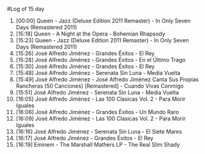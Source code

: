 #Log of 15 day

1. [00:00] Queen - Jazz (Deluxe Edition 2011 Remaster) - In Only Seven Days (Remastered 2011)
1. [15:18] Queen - A Night at the Opera - Bohemian Rhapsody
1. [15:23] Queen - Jazz (Deluxe Edition 2011 Remaster) - In Only Seven Days (Remastered 2011)
1. [15:26] José Alfredo Jiménez - Grandes Éxitos - El Rey
1. [15:28] José Alfredo Jiménez - Grandes Éxitos - En el Último Trago
1. [15:30] José Alfredo Jiménez - Grandes Éxitos - El Rey
1. [15:48] José Alfredo Jiménez - Serenata Sin Luna - Media Vuelta
1. [15:49] José Alfredo Jiménez - José Alfredo Jiménez Canta Sus Propias Rancheras (50 Canciones) [Remastered] - Cuando Vivas Conmigo
1. [15:51] José Alfredo Jiménez - Serenata Sin Luna - Media Vuelta
1. [16:05] José Alfredo Jiménez - Las 100 Clasicas Vol. 2 - Para Morir Iguales
1. [16:06] José Alfredo Jiménez - Grandes Éxitos - Un Mundo Raro
1. [16:09] José Alfredo Jiménez - Las 100 Clasicas Vol. 2 - Para Morir Iguales
1. [16:16] José Alfredo Jiménez - Serenata Sin Luna - El Siete Mares
1. [16:17] José Alfredo Jiménez - Grandes Éxitos - El Rey
1. [16:19] Eminem - The Marshall Mathers LP - The Real Slim Shady

